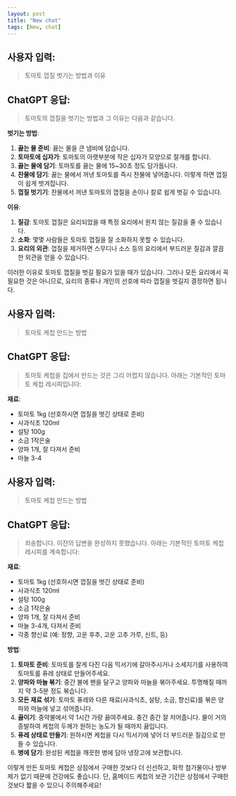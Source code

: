 ```yaml
---
layout: post
title: "New chat"
tags: [New, chat]
---
```


## 사용자 입력:
> 토마토 껍질 벗기는 방법과 이유

## ChatGPT 응답:
> 토마토의 껍질을 벗기는 방법과 그 이유는 다음과 같습니다.

**벗기는 방법**:
1. **끓는 물 준비**: 끓는 물을 큰 냄비에 담습니다.
2. **토마토에 십자가**: 토마토의 아랫부분에 작은 십자가 모양으로 절개를 합니다.
3. **끓는 물에 담기**: 토마토를 끓는 물에 15~30초 정도 담가둡니다.
4. **찬물에 담기**: 끓는 물에서 꺼낸 토마토를 즉시 찬물에 넣어줍니다. 이렇게 하면 껍질이 쉽게 벗겨집니다.
5. **껍질 벗기기**: 찬물에서 꺼낸 토마토의 껍질을 손이나 칼로 쉽게 벗길 수 있습니다.

**이유**:
1. **질감**: 토마토 껍질은 요리되었을 때 특정 요리에서 원치 않는 질감을 줄 수 있습니다.
2. **소화**: 몇몇 사람들은 토마토 껍질을 잘 소화하지 못할 수 있습니다.
3. **요리의 외관**: 껍질을 제거하면 스무디나 소스 등의 요리에서 부드러운 질감과 깔끔한 외관을 얻을 수 있습니다.

이러한 이유로 토마토 껍질을 벗길 필요가 있을 때가 있습니다. 그러나 모든 요리에서 꼭 필요한 것은 아니므로, 요리의 종류나 개인의 선호에 따라 껍질을 벗길지 결정하면 됩니다.

## 사용자 입력:
> 토마토 케첩 만드는 방법

## ChatGPT 응답:
> 토마토 케첩을 집에서 만드는 것은 그리 어렵지 않습니다. 아래는 기본적인 토마토 케첩 레시피입니다:

**재료**:
- 토마토 1kg (선호하시면 껍질을 벗긴 상태로 준비)
- 사과식초 120ml
- 설탕 100g
- 소금 1작은술
- 양파 1개, 잘 다져서 준비
- 마늘 3-4

## 사용자 입력:
> 토마토 케첩 만드는 방법

## ChatGPT 응답:
> 죄송합니다. 이전의 답변을 완성하지 못했습니다. 아래는 기본적인 토마토 케첩 레시피를 계속합니다:

**재료**:
- 토마토 1kg (선호하시면 껍질을 벗긴 상태로 준비)
- 사과식초 120ml
- 설탕 100g
- 소금 1작은술
- 양파 1개, 잘 다져서 준비
- 마늘 3-4개, 다져서 준비
- 각종 향신료 (예: 정향, 고운 후추, 고운 고추 가루, 신트, 등)

**방법**:
1. **토마토 준비**: 토마토를 잘게 다진 다음 믹서기에 갈아주시거나 소세지기를 사용하여 토마토를 퓨레 상태로 만들어주세요.
2. **양파와 마늘 볶기**: 중간 불에 팬을 달구고 양파와 마늘을 볶아주세요. 투명해질 때까지 약 3-5분 정도 볶습니다.
3. **모든 재료 섞기**: 토마토 퓨레와 다른 재료(사과식초, 설탕, 소금, 향신료)를 볶은 양파와 마늘에 넣고 섞어줍니다.
4. **끓이기**: 중약불에서 약 1시간 가량 끓여주세요. 중간 중간 잘 저어줍니다. 물이 거의 증발하여 케첩의 두께가 원하는 농도가 될 때까지 끓입니다.
5. **퓨레 상태로 만들기**: 원하시면 케첩을 다시 믹서기에 넣어 더 부드러운 질감으로 만들 수 있습니다.
6. **병에 담기**: 완성된 케첩을 깨끗한 병에 담아 냉장고에 보관합니다.

이렇게 만든 토마토 케첩은 상점에서 구매한 것보다 더 신선하고, 화학 첨가물이나 방부제가 없기 때문에 건강에도 좋습니다. 단, 홈메이드 케첩의 보관 기간은 상점에서 구매한 것보다 짧을 수 있으니 주의해주세요!

